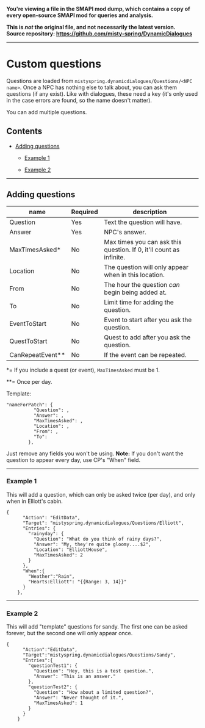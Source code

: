 **You're viewing a file in the SMAPI mod dump, which contains a copy of every open-source SMAPI mod
for queries and analysis.**

**This is _not_ the original file, and not necessarily the latest version.**  
**Source repository: https://github.com/misty-spring/DynamicDialogues**

----

# Custom questions


Questions are loaded from `mistyspring.dynamicdialogues/Questions/<NPC name>`. Once a NPC has nothing else to talk about, you can ask them questions (if any exist).
Like with dialogues, these need a key (it's only used in the case errors are found, so the name doesn't matter).

You can add multiple questions.

## Contents

* [Adding questions](#adding-questions)

  * [Example 1](#example-1)

  * [Example 2](#example-2)
-----------

## Adding questions


name |Required| description
-----|---|--------- 
Question |Yes| Text the question will have.
Answer |Yes| NPC's answer.
MaxTimesAsked\* |No| Max times you can ask this question. If 0, it'll count as infinite.
Location |No| The question will only appear when in this location.
From |No| The hour the question *can* begin being added at.
To |No| Limit time for adding the question.
EventToStart|No|Event to start after you ask the question.
QuestToStart|No|Quest to add after you ask the question.
CanRepeatEvent\*\*|No|If the event can be repeated.

\*= If you include a quest (or event), `MaxTimesAsked` must be 1.

\*\*= Once per day.

Template:

```
"nameForPatch": {
          "Question": ,
          "Answer": ,
          "MaxTimesAsked": ,
          "Location": ,
          "From": ,
          "To": 
        },
```

Just remove any fields you won't be using.
**Note:** If you don't want the question to appear every day, use CP's "When" field.

------------

### Example 1

This will add a question, which can only be asked twice (per day), and only when in Elliott's cabin.
```
{
      "Action": "EditData",
      "Target": "mistyspring.dynamicdialogues/Questions/Elliott",
      "Entries": {
        "rainyday": {
          "Question": "What do you think of rainy days?",
          "Answer": "My, they're quite gloomy....$2",
          "Location": "ElliottHouse",
          "MaxTimesAsked": 2
        }
      },
      "When":{
        "Weather":"Rain",
        "Hearts:Elliott": "{{Range: 3, 14}}"
      }
    },

```

------------

### Example 2

This will add "template" questions for sandy.
The first one can be asked forever, but the second one will only appear once.
```
{
      "Action":"EditData",
      "Target":"mistyspring.dynamicdialogues/Questions/Sandy",
      "Entries":{
        "questionTest1": {
          "Question": "Hey, this is a test question.",
          "Answer": "This is an answer."
        },
        "questionTest2": {
          "Question": "How about a limited question?",
          "Answer": "Never thought of it.",
          "MaxTimesAsked": 1
        }
      }
    }
```
